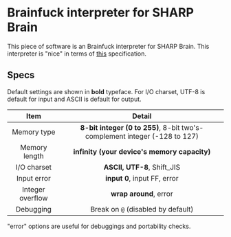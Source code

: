 # Brainfuck interpreter for SHARP Brain
This piece of software is an Brainfuck interpreter for SHARP Brain. This interpreter is "nice" in terms of [this](http://www.muppetlabs.com/~breadbox/bf/standards.html) specification.

## Specs
Default settings are shown in **bold** typeface. For I/O charset, UTF-8 is default for input and ASCII is default for output.

|Item|Detail|
|:-:|:-:|
|Memory type|**8-bit integer (0 to 255)**, 8-bit two's-complement integer (-128 to 127)|
|Memory length|**infinity (your device's memory capacity)**|
|I/O charset|**ASCII, UTF-8**, Shift\_JIS|
|Input error|**input 0**, input FF, error|
|Integer overflow|**wrap around**, error|
|Debugging|Break on `@` (disabled by default)|

"error" options are useful for debuggings and portability checks.

